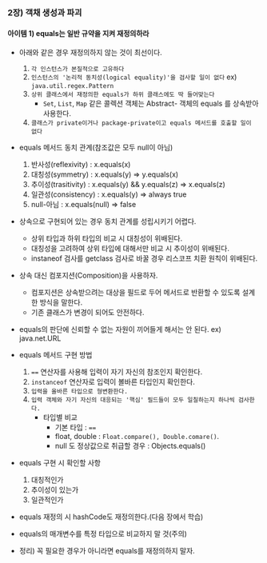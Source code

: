 ### 2장) 객채 생성과 파괴
#### 아이템 1) equals는 일반 규약을 지켜 재정의하라
 - 아래와 같은 경우 재정의하지 않는 것이 최선이다.
    1. `각 인스턴스가 본질적으로 고유하다` 
    2. `인스턴스의 '논리적 동치성(logical equality)'을 검사할 일이 없다` ex) `java.util.regex.Pattern` 
    3. `상위 클래스에서 재정의한 equals가 하위 클래스에도 딱 들어맞는다` 
        - `Set`, `List`, `Map` 같은 콜렉션 객체는 Abstract- 객체의 equals 를 상속받아 사용한다.
    4. `클래스가 private이거나 package-private이고 equals 메서드를 호출할 일이 없다`

 - equals 메서드 동치 관계(참조값은 모두 null이 아님)
    1. 반사성(reflexivity) : x.equals(x) 
    2. 대칭성(symmetry) : x.equals(y) => y.equals(x)
    3. 추이성(trasitivity) : x.equals(y) && y.equals(z) => x.equals(z)
    4. 일관성(consistency) : x.equals(y) => always true
    5. null-아님 : x.equals(null) => false

 - 상속으로 구현되어 있는 경우 동치 관계를 성립시키기 어렵다. 
   - 상위 타입과 하위 타입의 비교 시 대칭성이 위배된다.
   - 대칭성을 고려하여 상위 타입에 대해서만 비교 시 추이성이 위배된다.
   - instaneof 검사를 getclass 검사로 바꿀 경우 리스코프 치환 원칙이 위배된다.
   
 - 상속 대신 컴포지션(Composition)을 사용하자.
   - 컴포지션은 상속받으려는 대상을 필드로 두어 메서드로 반환할 수 있도록 설계한 방식을 말한다. 
   - 기존 클래스가 변경이 되어도 안전하다.

 - equals의 판단에 신뢰할 수 없는 자원이 끼어들게 해서는 안 된다. ex) java.net.URL  

 - equals 메서드 구현 방법
   1. `==` 연산자를 사용해 입력이 자기 자신의 참조인지 확인한다.
   2. `instanceof` 연산자로 입력이 볼바른 타입인지 확인한다.
   3. `입력을 올바른 타입으로 형변환한다.` 
   4. `입력 객체와 자기 자신의 대응되는 '핵심' 필드들이 모두 일칠하는지 하나씩 검사한다.`
      - 타입별 비교 
         - 기본 타입 : `==`
         - float, double : `Float.compare(), Double.comare()`. 
         - null 도 정상값으로 취급할 경우 : Objects.equals() 
   
 - equals 구현 시 확인할 사항
   1) 대칭적인가 
   2) 추이성이 있는가
   3) 일관적인가 
   
 - equals 재정의 시 hashCode도 재정의한다.(다음 장에서 학습)
 - equals의 매개변수를 특정 타입으로 비교하지 말 것(주의)

 - 정리) 꼭 필요한 경우가 아니라면 equals를 재정의하지 말자. 